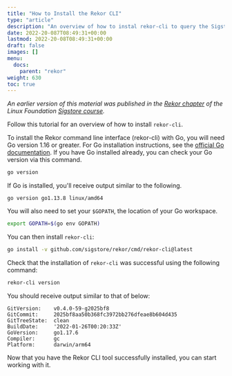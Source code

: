 ```yaml
---
title: "How to Install the Rekor CLI"
type: "article"
description: "An overview of how to instal rekor-cli to query the Sigstore transparency log"
date: 2022-20-087T08:49:31+00:00
lastmod: 2022-20-08T08:49:31+00:00
draft: false
images: []
menu:
  docs:
    parent: "rekor"
weight: 630
toc: true
---
```


_An earlier version of this material was published in the [Rekor chapter](https://learning.edx.org/course/course-v1:LinuxFoundationX+LFS182x+2T2022/block-v1:LinuxFoundationX+LFS182x+2T2022+type@sequential+block@e785fae1be184e2c929db62dbe7444fa/block-v1:LinuxFoundationX+LFS182x+2T2022+type@vertical+block@a48c33126e2c4ee6ad3bfa6b7bc9c957) of the Linux Foundation [Sigstore course](https://learning.edx.org/course/course-v1:LinuxFoundationX+LFS182x+2T2022/home)._

Follow this tutorial for an overview of how to install `rekor-cli`.

To install the Rekor command line interface (rekor-cli) with Go, you will need Go version 1.16 or greater. For Go installation instructions, see the [official Go documentation](https://go.dev/doc/install). If you have Go installed already, you can check your Go version via this command.

```sh
go version
```

If Go is installed, you'll receive output similar to the following.

```
go version go1.13.8 linux/amd64
```

You will also need to set your `$GOPATH`, the location of your Go workspace.

```sh
export GOPATH=$(go env GOPATH)
```

You can then install `rekor-cli`:

```sh
go install -v github.com/sigstore/rekor/cmd/rekor-cli@latest
```

Check that the installation of `rekor-cli` was successful using the following command:

```sh
rekor-cli version
```

You should receive output similar to that of below:

```
GitVersion:    v0.4.0-59-g2025bf8
GitCommit:     2025bf8aa50b368fc3972bb276dfeae8b604d435
GitTreeState:  clean
BuildDate:     '2022-01-26T00:20:33Z'
GoVersion:     go1.17.6
Compiler:      gc
Platform:      darwin/arm64
```

Now that you have the Rekor CLI tool successfully installed, you can start working with it.
